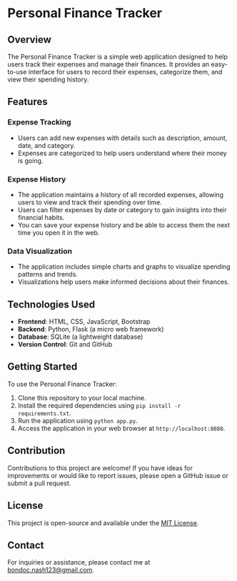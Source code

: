 # Personal Finance Tracker

## Overview

The Personal Finance Tracker is a simple web application designed to help users track their expenses and manage their finances. It provides an easy-to-use interface for users to record their expenses, categorize them, and view their spending history.

## Features

### Expense Tracking
- Users can add new expenses with details such as description, amount, date, and category.
- Expenses are categorized to help users understand where their money is going.

### Expense History
- The application maintains a history of all recorded expenses, allowing users to view and track their spending over time.
- Users can filter expenses by date or category to gain insights into their financial habits.
- You can save your expense history and be able to access them the next time you open it in the web.

### Data Visualization
- The application includes simple charts and graphs to visualize spending patterns and trends.
- Visualizations help users make informed decisions about their finances.

## Technologies Used

- **Frontend**: HTML, CSS, JavaScript, Bootstrap
- **Backend**: Python, Flask (a micro web framework)
- **Database**: SQLite (a lightweight database)
- **Version Control**: Git and GitHub

## Getting Started

To use the Personal Finance Tracker:

1. Clone this repository to your local machine.
2. Install the required dependencies using `pip install -r requirements.txt`.
3. Run the application using `python app.py`.
4. Access the application in your web browser at `http://localhost:8080`.

## Contribution

Contributions to this project are welcome! If you have ideas for improvements or would like to report issues, please open a GitHub issue or submit a pull request.

## License

This project is open-source and available under the [MIT License](LICENSE).

## Contact

For inquiries or assistance, please contact me at bondoc.nash123@gmail.com.
